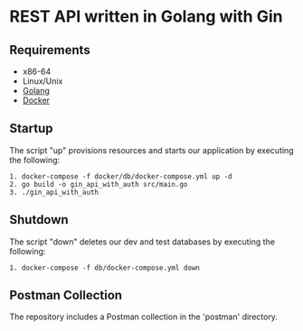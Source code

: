# REST API written in Golang with Gin



## Requirements

* x86-64
* Linux/Unix
* [Golang](https://go.dev/)
* [Docker](https://www.docker.com/products/docker-desktop/)

## Startup

The script "up" provisions resources and starts our application by executing the following:
```
1. docker-compose -f docker/db/docker-compose.yml up -d
2. go build -o gin_api_with_auth src/main.go
3. ./gin_api_with_auth
```

## Shutdown

The script "down" deletes our dev and test databases by executing the following:
```
1. docker-compose -f db/docker-compose.yml down
```

## Postman Collection

The repository includes a Postman collection in the 'postman' directory.